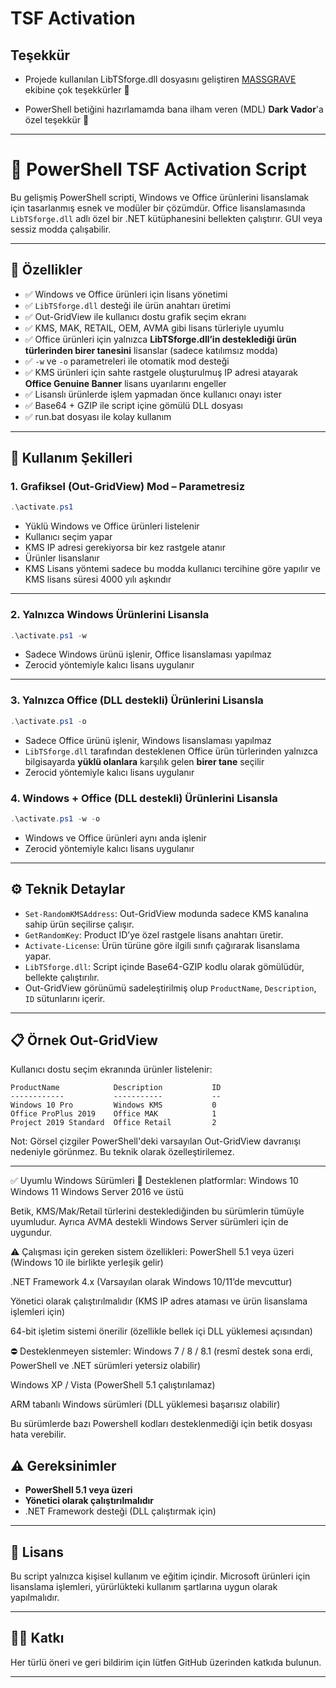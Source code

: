# TSF Activation

## Teşekkür

- Projede kullanılan LibTSforge.dll dosyasını geliştiren [MASSGRAVE](https://github.com/massgravel/TSforge) ekibine çok teşekkürler 🎉

- PowerShell betiğini hazırlamamda bana ilham veren (MDL) **Dark Vador**'a özel teşekkür 🎉

---

# 🔐 PowerShell TSF Activation Script

Bu gelişmiş PowerShell scripti, Windows ve Office ürünlerini lisanslamak için tasarlanmış esnek ve modüler bir çözümdür. Office lisanslamasında `LibTSforge.dll` adlı özel bir .NET kütüphanesini bellekten çalıştırır. GUI veya sessiz modda çalışabilir.

---

## 📌 Özellikler

- ✅ Windows ve Office ürünleri için lisans yönetimi
- ✅ `LibTSforge.dll` desteği ile ürün anahtarı üretimi
- ✅ Out-GridView ile kullanıcı dostu grafik seçim ekranı
- ✅ KMS, MAK, RETAIL, OEM, AVMA gibi lisans türleriyle uyumlu
- ✅ Office ürünleri için yalnızca **LibTSforge.dll’in desteklediği ürün türlerinden birer tanesini** lisanslar (sadece katılımsız modda)
- ✅ `-w` ve `-o` parametreleri ile otomatik mod desteği
- ✅ KMS ürünleri için sahte rastgele oluşturulmuş IP adresi atayarak **Office Genuine Banner** lisans uyarılarını engeller
- ✅ Lisanslı ürünlerde işlem yapmadan önce kullanıcı onayı ister
- ✅ Base64 + GZIP ile script içine gömülü DLL dosyası
- ✅ run.bat dosyası ile kolay kullanım

---

## 🚀 Kullanım Şekilleri

### 1. Grafiksel (Out-GridView) Mod – Parametresiz

```powershell
.\activate.ps1
````

* Yüklü Windows ve Office ürünleri listelenir
* Kullanıcı seçim yapar
* KMS IP adresi gerekiyorsa bir kez rastgele atanır
* Ürünler lisanslanır
* KMS Lisans yöntemi sadece bu modda kullanıcı tercihine göre yapılır ve KMS lisans süresi 4000 yılı aşkındır

---

### 2. Yalnızca Windows Ürünlerini Lisansla

```powershell
.\activate.ps1 -w
```

* Sadece Windows ürünü işlenir, Office lisanslaması yapılmaz
* Zerocid yöntemiyle kalıcı lisans uygulanır

---

### 3. Yalnızca Office (DLL destekli) Ürünlerini Lisansla

```powershell
.\activate.ps1 -o
```

* Sadece Office ürünü işlenir, Windows lisanslaması yapılmaz
* `LibTSforge.dll` tarafından desteklenen Office ürün türlerinden
  yalnızca bilgisayarda **yüklü olanlara** karşılık gelen **birer tane** seçilir
* Zerocid yöntemiyle kalıcı lisans uygulanır

### 4. Windows + Office (DLL destekli) Ürünlerini Lisansla

```powershell
.\activate.ps1 -w -o
```

* Windows ve Office ürünleri aynı anda işlenir
* Zerocid yöntemiyle kalıcı lisans uygulanır
---

## ⚙️ Teknik Detaylar

* `Set-RandomKMSAddress`: Out-GridView modunda sadece KMS kanalına sahip ürün seçilirse çalışır.
* `GetRandomKey`: Product ID’ye özel rastgele lisans anahtarı üretir.
* `Activate-License`: Ürün türüne göre ilgili sınıfı çağırarak lisanslama yapar.
* `LibTSforge.dll`: Script içinde Base64-GZIP kodlu olarak gömülüdür, bellekte çalıştırılır.
* Out-GridView görünümü sadeleştirilmiş olup `ProductName`, `Description`, `ID` sütunlarını içerir.

---

## 📋 Örnek Out-GridView

Kullanıcı dostu seçim ekranında ürünler listelenir:

```
ProductName            Description           ID
------------           -----------           --
Windows 10 Pro         Windows KMS           0
Office ProPlus 2019    Office MAK            1
Project 2019 Standard  Office Retail         2
```

Not: Görsel çizgiler PowerShell'deki varsayılan Out-GridView davranışı nedeniyle görünmez. Bu teknik olarak özelleştirilemez.

---

✅ Uyumlu Windows Sürümleri
🎯 Desteklenen platformlar:
Windows 10 
Windows 11
Windows Server 2016 ve üstü

Betik, KMS/Mak/Retail türlerini desteklediğinden bu sürümlerin tümüyle uyumludur. Ayrıca AVMA destekli Windows Server sürümleri için de uygundur.

⚠️ Çalışması için gereken sistem özellikleri:
PowerShell 5.1 veya üzeri (Windows 10 ile birlikte yerleşik gelir)

.NET Framework 4.x (Varsayılan olarak Windows 10/11’de mevcuttur)

Yönetici olarak çalıştırılmalıdır (KMS IP adres ataması ve ürün lisanslama işlemleri için)

64-bit işletim sistemi önerilir (özellikle bellek içi DLL yüklemesi açısından)

⛔ Desteklenmeyen sistemler:
Windows 7 / 8 / 8.1 (resmî destek sona erdi, PowerShell ve .NET sürümleri yetersiz olabilir)

Windows XP / Vista (PowerShell 5.1 çalıştırılamaz)

ARM tabanlı Windows sürümleri (DLL yüklemesi başarısız olabilir)

Bu sürümlerde bazı Powershell kodları desteklenmediği için betik dosyası hata verebilir.

## ⚠️ Gereksinimler

* **PowerShell 5.1 veya üzeri**
* **Yönetici olarak çalıştırılmalıdır**
* .NET Framework desteği (DLL çalıştırmak için)

---

## 📄 Lisans

Bu script yalnızca kişisel kullanım ve eğitim içindir. Microsoft ürünleri için lisanslama işlemleri, yürürlükteki kullanım şartlarına uygun olarak yapılmalıdır.

---

## 🧑‍💻 Katkı

Her türlü öneri ve geri bildirim için lütfen GitHub üzerinden katkıda bulunun.

---
